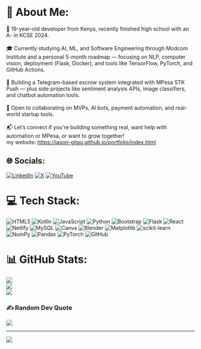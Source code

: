 # 💫 About Me:
🚀 19-year-old developer from Kenya, recently finished high school with an A- in KCSE 2024.<br><br>🎓 Currently studying AI, ML, and Software Engineering through Modcom Institute and a personal 5-month roadmap — focusing on NLP, computer vision, deployment (Flask, Docker), and tools like TensorFlow, PyTorch, and GitHub Actions.<br><br>🤖 Building a Telegram-based escrow system integrated with MPesa STK Push — plus side projects like sentiment analysis APIs, image classifiers, and chatbot automation tools.<br><br>🤝 Open to collaborating on MVPs, AI bots, payment automation, and real-world startup tools.<br><br>📬 Let’s connect if you're building something real, want help with automation or MPesa, or want to grow together! <br> my website: https://jason-gitau.github.io/portfolio/index.html


## 🌐 Socials:
 [![LinkedIn](https://img.shields.io/badge/LinkedIn-%230077B5.svg?logo=linkedin&logoColor=white)](https://linkedin.com/in/jason-gitau20)  [![X](https://img.shields.io/badge/X-black.svg?logo=X&logoColor=white)](https://x.com/@GitauJason) [![YouTube](https://img.shields.io/badge/YouTube-%23FF0000.svg?logo=YouTube&logoColor=white)](https://youtube.com/@jason_gitau) 

# 💻 Tech Stack:
![HTML5](https://img.shields.io/badge/html5-%23E34F26.svg?style=for-the-badge&logo=html5&logoColor=white) ![Kotlin](https://img.shields.io/badge/kotlin-%237F52FF.svg?style=for-the-badge&logo=kotlin&logoColor=white) ![JavaScript](https://img.shields.io/badge/javascript-%23323330.svg?style=for-the-badge&logo=javascript&logoColor=%23F7DF1E) ![Python](https://img.shields.io/badge/python-3670A0?style=for-the-badge&logo=python&logoColor=ffdd54) ![Bootstrap](https://img.shields.io/badge/bootstrap-%238511FA.svg?style=for-the-badge&logo=bootstrap&logoColor=white) ![Flask](https://img.shields.io/badge/flask-%23000.svg?style=for-the-badge&logo=flask&logoColor=white) ![React](https://img.shields.io/badge/react-%2320232a.svg?style=for-the-badge&logo=react&logoColor=%2361DAFB) ![Netlify](https://img.shields.io/badge/netlify-%23000000.svg?style=for-the-badge&logo=netlify&logoColor=#00C7B7) ![MySQL](https://img.shields.io/badge/mysql-4479A1.svg?style=for-the-badge&logo=mysql&logoColor=white) ![Canva](https://img.shields.io/badge/Canva-%2300C4CC.svg?style=for-the-badge&logo=Canva&logoColor=white) ![Blender](https://img.shields.io/badge/blender-%23F5792A.svg?style=for-the-badge&logo=blender&logoColor=white) ![Matplotlib](https://img.shields.io/badge/Matplotlib-%23ffffff.svg?style=for-the-badge&logo=Matplotlib&logoColor=black) ![scikit-learn](https://img.shields.io/badge/scikit--learn-%23F7931E.svg?style=for-the-badge&logo=scikit-learn&logoColor=white) ![NumPy](https://img.shields.io/badge/numpy-%23013243.svg?style=for-the-badge&logo=numpy&logoColor=white) ![Pandas](https://img.shields.io/badge/pandas-%23150458.svg?style=for-the-badge&logo=pandas&logoColor=white) ![PyTorch](https://img.shields.io/badge/PyTorch-%23EE4C2C.svg?style=for-the-badge&logo=PyTorch&logoColor=white) ![GitHub](https://img.shields.io/badge/github-%23121011.svg?style=for-the-badge&logo=github&logoColor=white)
# 📊 GitHub Stats:
![](https://github-readme-stats.vercel.app/api?username=Jason-Gitau&theme=gruvbox&hide_border=false&include_all_commits=true&count_private=false)<br/>
![](https://nirzak-streak-stats.vercel.app/?user=Jason-Gitau&theme=gruvbox&hide_border=false)<br/>
![](https://github-readme-stats.vercel.app/api/top-langs/?username=Jason-Gitau&theme=gruvbox&hide_border=false&include_all_commits=true&count_private=false&layout=compact)

### ✍️ Random Dev Quote

![](https://quotes-github-readme.vercel.app/api?type=horizontal&theme=radical)

---
[![](https://visitcount.itsvg.in/api?id=Jason-Gitau&icon=0&color=10)](https://visitcount.itsvg.in)

<!-- Proudly created with GPRM ( https://gprm.itsvg.in ) -->

